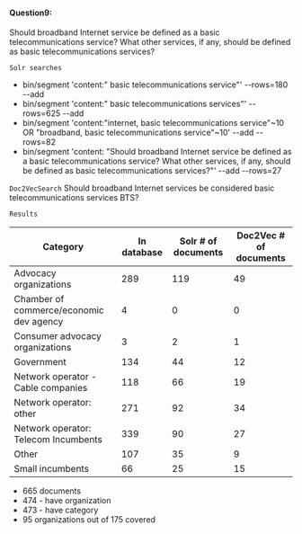 
#### Question9:

Should broadband Internet service be defined as a basic telecommunications service? What other services, if any, should be defined as basic telecommunications services?


`Solr searches`

- bin/segment 'content:" basic telecommunications service"' --rows=180 --add
- bin/segment 'content:" basic telecommunications services"' --rows=625 --add
- bin/segment 'content:"internet, basic telecommunications service"~10 OR "broadband, basic telecommunications service"~10' --add --rows=82
- bin/segment 'content: "Should broadband Internet service be defined as a basic telecommunications service? What other services, if any, should be defined as basic telecommunications services?"' --add --rows=27

`Doc2VecSearch` 
Should broadband Internet services be considered basic telecommunications services BTS?


`Results`

Category| In database | Solr # of documents | Doc2Vec # of documents |   
--- | --- | --- | --- |  
Advocacy organizations |  289 | 119 | 49 |  
Chamber of commerce/economic dev agency |  4 | 0 | 0 |  
Consumer advocacy organizations | 3 | 2  |  1 |
Government  | 134 | 44 | 12  |  
Network operator - Cable companies | 118 | 66 | 19  |  
Network operator: other | 271 | 92 | 34  |   
Network operator: Telecom Incumbents | 339 |  90 | 27 |   
Other | 107 | 35 | 9 |  
Small incumbents  | 66  | 25 | 15 |  

- 665 documents
- 474 - have organization
- 473 - have category
- 95 organizations out of 175 covered
